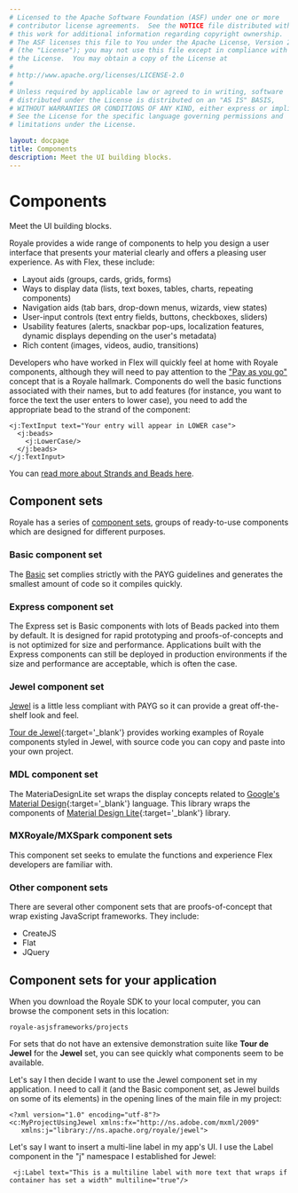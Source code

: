 ```yaml
---
# Licensed to the Apache Software Foundation (ASF) under one or more
# contributor license agreements.  See the NOTICE file distributed with
# this work for additional information regarding copyright ownership.
# The ASF licenses this file to You under the Apache License, Version 2.0
# (the "License"); you may not use this file except in compliance with
# the License.  You may obtain a copy of the License at
# 
# http://www.apache.org/licenses/LICENSE-2.0
# 
# Unless required by applicable law or agreed to in writing, software
# distributed under the License is distributed on an "AS IS" BASIS,
# WITHOUT WARRANTIES OR CONDITIONS OF ANY KIND, either express or implied.
# See the License for the specific language governing permissions and
# limitations under the License.

layout: docpage
title: Components
description: Meet the UI building blocks.
---
```

# Components

Meet the UI building blocks.

Royale provides a wide range of components to help you design a user interface that presents your material clearly and offers a pleasing user experience. As with Flex, these include:

  * Layout aids (groups, cards, grids, forms)
  * Ways to display data (lists, text boxes, tables, charts, repeating components)
  * Navigation aids (tab bars, drop-down menus, wizards, view states)
  * User-input controls (text entry fields, buttons, checkboxes, sliders)
  * Usability features (alerts, snackbar pop-ups, localization features, dynamic displays depending on the user's metadata)
  * Rich content (images, videos, audio, transitions)

Developers who have worked in Flex will quickly feel at home with Royale components, although they will need to pay attention to the ["Pay as you go"](welcome/features/payg.html) concept that is a Royale hallmark. Components do well the basic functions associated with their names, but to add features (for instance, you want to force the text the user enters to lower case), you need to add the appropriate bead to the strand of the component:

```as3 
<j:TextInput text="Your entry will appear in LOWER case">
  <j:beads>
    <j:LowerCase/>
  </j:beads>
</j:TextInput>
```

You can [read more about Strands and Beads here](welcome/features/strands-and-beads.html).

## Component sets
Royale has a series of [component sets](component-sets.html), groups of ready-to-use components which are designed for different purposes.

### Basic component set
The [Basic](component-sets/basic.html) set complies strictly with the PAYG guidelines and generates the smallest amount of code so it compiles quickly.

### Express component set
The Express set is Basic components with lots of Beads packed into them by default. It is designed for rapid prototyping and proofs-of-concepts and is not optimized for size and performance. Applications built with the Express components can still be deployed in production environments if the size and performance are acceptable, which is often the case.

### Jewel component set
[Jewel](component-sets/jewel.html) is a little less compliant with PAYG so it can provide a great off-the-shelf look and feel. 

[Tour de Jewel](https://royale.apache.org/tourdejewel/){:target='_blank'} provides working examples of Royale components styled in Jewel, with source code you can copy and paste into your own project.

### MDL component set
The MateriaDesignLite set wraps the display concepts related to [Google's Material Design](https://en.wikipedia.org/wiki/Material_Design){:target='_blank'} language. This library wraps the components of [Material Design Lite](https://getmdl.io/components/index.html){:target='_blank'} library.

### MXRoyale/MXSpark component sets
This component set seeks to emulate the functions and experience Flex developers are familiar with.

### Other component sets
There are several other component sets that are proofs-of-concept that wrap existing JavaScript frameworks. They include:

 * CreateJS
 * Flat
 * JQuery
 
 ## Component sets for your application
 When you download the Royale SDK to your local computer, you can browse the component sets in this location: 
 
 `royale-asjsframeworks/projects`
 
 For sets that do not have an extensive demonstration suite like __Tour de Jewel__ for the __Jewel__ set, you can see quickly what components seem to be available.
 
 Let's say I then decide I want to use the Jewel component set in my application. I need to call it (and the Basic component set, as Jewel builds on some of its elements) in the opening lines of the main file in my project:
 
 ```mxml
 <?xml version="1.0" encoding="utf-8"?>
 <c:MyProjectUsingJewel xmlns:fx="http://ns.adobe.com/mxml/2009" 
	xmlns:j="library://ns.apache.org/royale/jewel">
 ```

Let's say I want to insert a multi-line label in my app's UI. I use the Label component in the "j" namespace I established for Jewel:
 
```mxml
 <j:Label text="This is a multiline label with more text that wraps if container has set a width" multiline="true"/>
```

